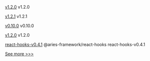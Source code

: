 
[v1.2.0](https://github.com/hyperledger/firefly-evmconnect/releases/tag/v1.2.0) v1.2.0

[v1.2.1](https://github.com/hyperledger/firefly-transaction-manager/releases/tag/v1.2.1) v1.2.1

[v0.10.0](https://github.com/hyperledger-labs/fabric-builder-k8s/releases/tag/v0.10.0) v0.10.0

[v1.2.0](https://github.com/hyperledger/firefly-transaction-manager/releases/tag/v1.2.0) v1.2.0

[react-hooks-v0.4.1](https://github.com/hyperledger/aries-framework-javascript-ext/releases/tag/react-hooks-v0.4.1) @aries-framework/react-hooks react-hooks-v0.4.1


[See more >>>](https://start-here.hyperledger.org/releases)
